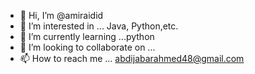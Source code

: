 - 👋 Hi, I’m @amiraidid
- 👀 I’m interested in ... Java, Python,etc.
- 🌱 I’m currently learning ...python
- 💞️ I’m looking to collaborate on ...
- 📫 How to reach me ... abdijabarahmed48@gmail.com

<!---
amiraidid/amiraidid is a ✨ special ✨ repository because its `README.md` (this file) appears on your GitHub profile.
You can click the Preview link to take a look at your changes.
--->
